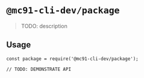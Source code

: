 # `@mc91-cli-dev/package`

> TODO: description

## Usage

```
const package = require('@mc91-cli-dev/package');

// TODO: DEMONSTRATE API
```
